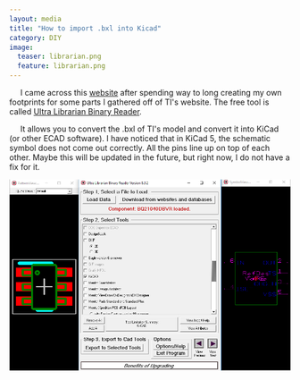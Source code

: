 ```yaml
---
layout: media
title: "How to import .bxl into Kicad"
category: DIY
image:
  teaser: librarian.png
  feature: librarian.png
---
```






&nbsp;&nbsp;&nbsp;&nbsp; I came across this [website](https://shunsuke-tech.eu/how-to-convert-bxl-file-to-kicad-library-file) after spending way to long creating my own footprints for some parts I gathered off of TI's website.
The free tool is called [Ultra Librarian Binary Reader](https://www.ultralibrarian.com/products/desktop).  

&nbsp;&nbsp;&nbsp;&nbsp; It allows you to convert the .bxl of TI's model and convert it into KiCad (or other ECAD software).
I have noticed that in KiCad 5, the schematic symbol does not come out correctly.  All the pins line up on top of each other.  Maybe this will be updated in the future, but right now, I do not have a fix for it.

![Librarian](/images/librarian.png)